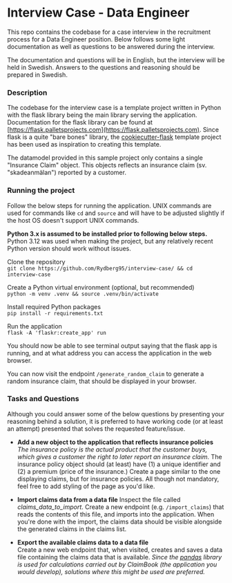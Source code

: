 # Interview Case - Data Engineer
This repo contains the codebase for a case interview in the recruitment process for a Data Engineer position. Below follows some light documentation as well as questions to be answered during the interview.

The documentation and questions will be in English, but the interview will be held in Swedish. Answers to the questions and reasoning should be prepared in Swedish.

### Description
The codebase for the interview case is a template project written in Python with the flask library being the main library serving the application. Documentation for the flask library can be found at [https://flask.palletsprojects.com](https://flask.palletsprojects.com). Since flask is a quite "bare bones" library, the [cookiecutter-flask](https://github.com/cookiecutter-flask/cookiecutter-flask) template project has been used as inspiration to creating this template.

The datamodel provided in this sample project only contains a single "Insurance Claim" object. This objects reflects an insurance claim (sv. "skadeanmälan") reported by a customer. 

### Running the project
Follow the below steps for running the application. UNIX commands are used for commands like `cd` and `source` and will have to be adjusted slightly if the host OS doesn't support UNIX commands.

**Python 3.x is assumed to be installed prior to following below steps.** Python 3.12 was used when making the project, but any relatively recent Python version should work without issues.

Clone the repository  
`git clone https://github.com/Rydberg95/interview-case/ && cd interview-case`

Create a Python virtual environment (optional, but recommended)  
`python -m venv .venv && source .venv/bin/activate` 

Install required Python packages  
`pip install -r requirements.txt`

Run the application  
`flask -A 'flaskr:create_app' run`

You should now be able to see terminal output saying that the flask app is running, and at what address you can access the application in the web browser.

You can now visit the endpoint `/generate_random_claim` to generate a random insurance claim, that should be displayed in your browser.

### Tasks and Questions

Although you could answer some of the below questions by presenting your reasoning behind a solution, it is preferred to have working code (or at least an attempt) presented that solves the requested feature/issue.

* **Add a new object to the application that reflects insurance policies**  
*The insurance policy is the actual product that the customer buys, which gives a customer the right to later report an insurance claim.* 
The insurance policy object should (at least) have (1) a unique identifier and (2) a premium (price of the insurance.) Create a page similar to the one displaying claims, but for insurance policies. All though not mandatory, feel free to add styling of the page as you'd like.

* **Import claims data from a data file**
Inspect the file called *claims_data_to_import*. Create a new endpoint (e.g. `/import_claims`) that reads the contents of this file, and imports into the application. When you're done with the import, the claims data should be visible alongside the generated claims in the claims list.

* **Export the available claims data to a data file**  
Create a new web endpoint that, when visited, creates and saves a data file containing the claims data that is available. 
*Since the [pandas](https://pandas.pydata.org/) library is used for calculations carried out by ClaimBook (the application you would develop), solutions where this might be used are preferred.*